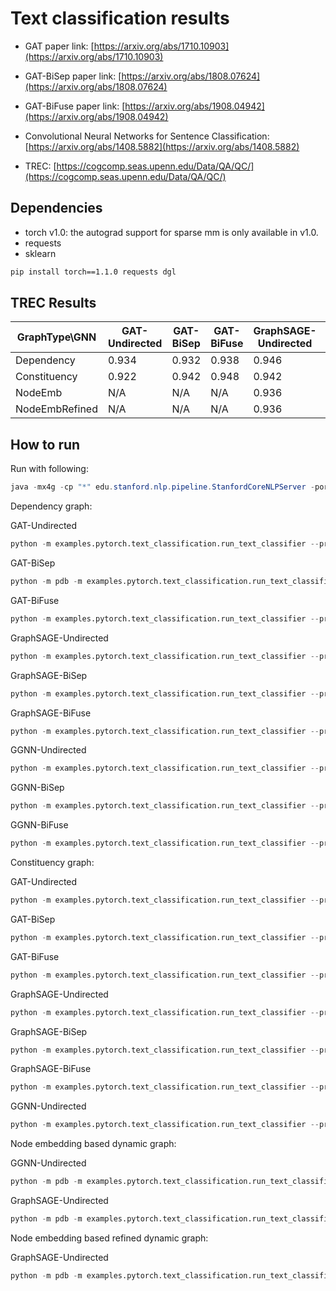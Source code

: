 Text classification results
============

- GAT paper link: [https://arxiv.org/abs/1710.10903](https://arxiv.org/abs/1710.10903)
- GAT-BiSep paper link: [https://arxiv.org/abs/1808.07624](https://arxiv.org/abs/1808.07624)
- GAT-BiFuse paper link: [https://arxiv.org/abs/1908.04942](https://arxiv.org/abs/1908.04942)

- Convolutional Neural Networks for Sentence Classification: [https://arxiv.org/abs/1408.5882](https://arxiv.org/abs/1408.5882)

- TREC: [https://cogcomp.seas.upenn.edu/Data/QA/QC/](https://cogcomp.seas.upenn.edu/Data/QA/QC/)



Dependencies
------------
- torch v1.0: the autograd support for sparse mm is only available in v1.0.
- requests
- sklearn

```bash
pip install torch==1.1.0 requests dgl
```



TREC Results
-------

| GraphType\GNN  |  GAT-Undirected   |  GAT-BiSep    | GAT-BiFuse   | GraphSAGE-Undirected   |  GraphSAGE-BiSep    | GraphSAGE-BiFuse   |  GGNN-Undirected   |  GGNN-BiSep    | GGNN-BiFuse   | 
| ------------- |  -------------| ------------- |  -------------|  ------------- | ------------- |  -------------| ------------- | -------------  | ------------- |  
| Dependency     | 0.934  | 0.932  | 0.938 | 0.946 | 0.944 |  0.938  | 0.934 | 0.934 |  0.914 |
| Constituency | 0.922  | 0.942 | 0.948 | 0.942 |0.944 | 0.946  | 0.934 | 0.924 |  0.934 |
| NodeEmb | N/A  | N/A | N/A | 0.936 | - | -  |  | - |  - |
| NodeEmbRefined | N/A  | N/A | N/A | 0.936 |- |   -|  | - | -  |






How to run
----------

Run with following:

```java
java -mx4g -cp "*" edu.stanford.nlp.pipeline.StanfordCoreNLPServer -port 9000 -timeout 15000
```
Dependency graph:

GAT-Undirected
```python
python -m examples.pytorch.text_classification.run_text_classifier --pre_word_emb_file ~/Research/Resource/glove-vectors/glove.840B.300d.txt --node_edge_emb_strategy mean --seq_info_encode_strategy bilstm --graph_pooling avg_pool --graph_type dependency --gpu 0 --num_heads 1 --num_out_heads 2 --num_hidden 300 --word_drop 0.4 --rnn_drop 0.1 --gnn_drop 0.6 --gat_attn_drop 0.3 --direction_option undirected --gnn gat
```

GAT-BiSep
```python
python -m pdb -m examples.pytorch.text_classification.run_text_classifier --pre_word_emb_file ~/Research/Resource/glove-vectors/glove.840B.300d.txt --node_edge_emb_strategy mean --seq_info_encode_strategy bilstm --graph_pooling avg_pool --graph_type dependency --gpu 1 --num_heads 1 --num_out_heads 2 --num_hidden 300 --word_drop 0.4 --rnn_drop 0.1 --gnn_drop 0.6 --gat_attn_drop 0.3 --direction_option bi_sep --gnn gat --num_layers 1 --gpu 0
```

GAT-BiFuse
```python
python -m examples.pytorch.text_classification.run_text_classifier --pre_word_emb_file ~/Research/Resource/glove-vectors/glove.840B.300d.txt --node_edge_emb_strategy mean --seq_info_encode_strategy bilstm --graph_pooling avg_pool --graph_type dependency --gpu 1 --num_heads 1 --num_out_heads 2 --num_hidden 300 --word_drop 0.4 --rnn_drop 0.1 --gnn_drop 0.6 --gat_attn_drop 0.3 --direction_option bi_fuse --gnn gat --num_layers 1 --gpu 2
```



GraphSAGE-Undirected
```python
python -m examples.pytorch.text_classification.run_text_classifier --pre_word_emb_file ~/Research/Resource/glove-vectors/glove.840B.300d.txt --node_edge_emb_strategy mean --seq_info_encode_strategy bilstm --graph_pooling avg_pool --graph_type dependency --num_hidden 300 --word_drop 0.4 --rnn_drop 0.1 --gnn_drop 0.1 --graphsage_aggreagte_type lstm --direction_option undirected --gnn graphsage --gpu 0
```

GraphSAGE-BiSep
```python
python -m examples.pytorch.text_classification.run_text_classifier --pre_word_emb_file ~/Research/Resource/glove-vectors/glove.840B.300d.txt --node_edge_emb_strategy mean --seq_info_encode_strategy bilstm --graph_pooling avg_pool --graph_type dependency --num_hidden 300 --word_drop 0.4 --rnn_drop 0.1 --gnn_drop 0.1 --graphsage_aggreagte_type lstm --direction_option bi_sep --gnn graphsage --gpu 0 --num_layers 1
```


GraphSAGE-BiFuse
```python
python -m examples.pytorch.text_classification.run_text_classifier --pre_word_emb_file ~/Research/Resource/glove-vectors/glove.840B.300d.txt --node_edge_emb_strategy mean --seq_info_encode_strategy bilstm --graph_pooling avg_pool --graph_type dependency --num_hidden 300 --word_drop 0.4 --rnn_drop 0.1 --gnn_drop 0.2 --graphsage_aggreagte_type lstm --direction_option bi_fuse --gnn graphsage --gpu 0 --num_layers 1
```



GGNN-Undirected
```python
python -m examples.pytorch.text_classification.run_text_classifier --pre_word_emb_file ~/Research/Resource/glove-vectors/glove.840B.300d.txt --node_edge_emb_strategy mean --seq_info_encode_strategy bilstm --graph_pooling avg_pool --graph_type dependency --num_hidden 300 --word_drop 0.4 --rnn_drop 0.1 --gnn_drop 0.6 --direction_option undirected --gnn ggnn --gpu 0
```

GGNN-BiSep
```python
python -m examples.pytorch.text_classification.run_text_classifier --pre_word_emb_file ~/Research/Resource/glove-vectors/glove.840B.300d.txt --node_edge_emb_strategy mean --seq_info_encode_strategy bilstm --graph_pooling avg_pool --graph_type dependency --num_hidden 300 --word_drop 0.4 --rnn_drop 0.1 --gnn_drop 0.6 --direction_option bi_sep --gnn ggnn --gpu 0 --num_layers 1
```


GGNN-BiFuse
```python
python -m examples.pytorch.text_classification.run_text_classifier --pre_word_emb_file ~/Research/Resource/glove-vectors/glove.840B.300d.txt --node_edge_emb_strategy mean --seq_info_encode_strategy bilstm --graph_pooling avg_pool --graph_type dependency --num_hidden 300 --word_drop 0.4 --rnn_drop 0.1 --gnn_drop 0.6 --direction_option bi_fuse --gnn ggnn --gpu 3 --num_layers 1
```


Constituency graph:

GAT-Undirected
```python
python -m examples.pytorch.text_classification.run_text_classifier --pre_word_emb_file ~/Research/Resource/glove-vectors/glove.840B.300d.txt --node_edge_emb_strategy mean --seq_info_encode_strategy bilstm --graph_pooling avg_pool --graph_type constituency --gpu 0 --num_heads 1 --num_out_heads 2 --num_hidden 300 --word_drop 0.4 --rnn_drop 0.1 --gnn_drop 0.6 --gat_attn_drop 0.3 --direction_option undirected --gnn gat
```


GAT-BiSep
```python
python -m examples.pytorch.text_classification.run_text_classifier --pre_word_emb_file ~/Research/Resource/glove-vectors/glove.840B.300d.txt --node_edge_emb_strategy mean --seq_info_encode_strategy bilstm --graph_pooling avg_pool --graph_type constituency --gpu 0 --num_heads 1 --num_out_heads 2 --num_hidden 300 --word_drop 0.4 --rnn_drop 0.1 --gnn_drop 0.6 --gat_attn_drop 0.3 --direction_option bi_sep --gnn gat --num_layers 1
```

GAT-BiFuse
```python
python -m examples.pytorch.text_classification.run_text_classifier --pre_word_emb_file ~/Research/Resource/glove-vectors/glove.840B.300d.txt --node_edge_emb_strategy mean --seq_info_encode_strategy bilstm --graph_pooling avg_pool --graph_type constituency --gpu 0 --num_heads 1 --num_out_heads 2 --num_hidden 300 --word_drop 0.4 --rnn_drop 0.1 --gnn_drop 0.6 --gat_attn_drop 0.3 --direction_option bi_fuse --gnn gat --num_layers 1
```



GraphSAGE-Undirected
```python
python -m examples.pytorch.text_classification.run_text_classifier --pre_word_emb_file ~/Research/Resource/glove-vectors/glove.840B.300d.txt --node_edge_emb_strategy mean --seq_info_encode_strategy bilstm --graph_pooling avg_pool --graph_type constituency --num_hidden 300 --word_drop 0.4 --rnn_drop 0.1 --gnn_drop 0.1 --graphsage_aggreagte_type lstm --direction_option undirected --gnn graphsage --gpu 0
```

GraphSAGE-BiSep
```python
python -m examples.pytorch.text_classification.run_text_classifier --pre_word_emb_file ~/Research/Resource/glove-vectors/glove.840B.300d.txt --node_edge_emb_strategy mean --seq_info_encode_strategy bilstm --graph_pooling avg_pool --graph_type constituency --num_hidden 300 --word_drop 0.4 --rnn_drop 0.1 --gnn_drop 0.1 --graphsage_aggreagte_type lstm --direction_option bi_sep --gnn graphsage --gpu 0 --num_layers 1
```


GraphSAGE-BiFuse
```python
python -m examples.pytorch.text_classification.run_text_classifier --pre_word_emb_file ~/Research/Resource/glove-vectors/glove.840B.300d.txt --node_edge_emb_strategy mean --seq_info_encode_strategy bilstm --graph_pooling avg_pool --graph_type constituency --num_hidden 300 --word_drop 0.4 --rnn_drop 0.1 --gnn_drop 0.1 --graphsage_aggreagte_type lstm --direction_option bi_fuse --gnn graphsage --gpu 0 --num_layers 1
```



GGNN-Undirected
```python
python -m examples.pytorch.text_classification.run_text_classifier --pre_word_emb_file ~/Research/Resource/glove-vectors/glove.840B.300d.txt --node_edge_emb_strategy mean --seq_info_encode_strategy bilstm --graph_pooling avg_pool --graph_type constituency --num_hidden 300 --word_drop 0.4 --rnn_drop 0.1 --gnn_drop 0.6 --direction_option undirected --gnn ggnn --gpu 1
```

Node embedding based dynamic graph:


GGNN-Undirected
```python
python -m pdb -m examples.pytorch.text_classification.run_text_classifier --pre_word_emb_file ~/Research/Resource/glove-vectors/glove.840B.300d.txt --node_edge_emb_strategy mean --seq_info_encode_strategy bilstm --graph_pooling avg_pool --num_hidden 300 --word_drop 0.4 --rnn_drop 0.1 --gnn_drop 0.6 --direction_option undirected --gnn ggnn --graph_type node_emb --gl_num_heads 1 --gl_epsilon 0.7 --gpu 1
```



GraphSAGE-Undirected
```python
python -m pdb -m examples.pytorch.text_classification.run_text_classifier --pre_word_emb_file ~/Research/Resource/glove-vectors/glove.840B.300d.txt --node_edge_emb_strategy mean --seq_info_encode_strategy bilstm --graph_pooling avg_pool --num_hidden 300 --word_drop 0.4 --rnn_drop 0.1 --gnn_drop 0.1 --graphsage_aggreagte_type lstm --direction_option undirected --gnn graphsage --graph_type node_emb --gl_num_heads 4 --gl_epsilon 0.8 --gl_smoothness_ratio 0.1 --gl_connectivity_ratio 0. --gl_sparsity_ratio 0.  --gpu 1 
```




Node embedding based refined dynamic graph:

GraphSAGE-Undirected

```python
python -m pdb -m examples.pytorch.text_classification.run_text_classifier --pre_word_emb_file ~/Research/Resource/glove-vectors/glove.840B.300d.txt --node_edge_emb_strategy mean --seq_info_encode_strategy bilstm --graph_pooling avg_pool --num_hidden 300 --word_drop 0.4 --rnn_drop 0.1 --gnn_drop 0.1 --graphsage_aggreagte_type lstm --direction_option undirected --gnn graphsage --graph_type node_emb_refined --gl_num_heads 1 --gl_epsilon 0.7 --gpu 1 --init_adj_alpha 0.2
```



<!-- IE graph:

GAT-Undirected
```python
python -m examples.pytorch.text_classification.run_text_classifier --pre_word_emb_file ~/Research/Resource/glove-vectors/glove.840B.300d.txt --node_edge_emb_strategy mean --seq_info_encode_strategy none --graph_pooling avg_pool --graph_type ie --gpu 1 --num_heads 1 --num_out_heads 2 --num_hidden 300 --word_drop 0.4 --rnn_drop 0.1 --gnn_drop 0.6 --gat_attn_drop 0.3 --direction_option undirected --gnn gat
```


GAT-BiSep
```python
python -m examples.pytorch.text_classification.run_text_classifier --pre_word_emb_file ~/Research/Resource/glove-vectors/glove.840B.300d.txt --node_edge_emb_strategy mean --seq_info_encode_strategy none --graph_pooling avg_pool --graph_type ie --gpu 1 --num_heads 1 --num_out_heads 2 --num_hidden 300 --word_drop 0.4 --rnn_drop 0.1 --gnn_drop 0.6 --gat_attn_drop 0.3 --direction_option bi_sep --gnn gat
```

GAT-BiFuse
```python
python -m examples.pytorch.text_classification.run_text_classifier --pre_word_emb_file ~/Research/Resource/glove-vectors/glove.840B.300d.txt --node_edge_emb_strategy mean --seq_info_encode_strategy none --graph_pooling avg_pool --graph_type ie --gpu 1 --num_heads 1 --num_out_heads 2 --num_hidden 300 --word_drop 0.4 --rnn_drop 0.1 --gnn_drop 0.6 --gat_attn_drop 0.3 --direction_option bi_fuse --gnn gat
```
 -->




<!-- Dependency:
GAT-Undirected: 0.934
GAT-BiSep: 0.926
GAT-BiFuse: 0.918

GraphSAGE-Undirected: 0.946
GraphSAGE-BiSep: 0.944
GraphSAGE-BiFuse: 0.934

GGNN-Undirected: 0.934
GGNN-BiSep: 0.934
GGNN-BiFuse: 0.914

Constituency:
seq_info_encode_strategy: bilstm 
GAT-Undirected: 0.922
GAT-BiSep: 0.942
GAT-BiFuse: 0.948

GraphSAGE-Undirected: 0.942
GraphSAGE-BiSep: 0.944
GraphSAGE-BiFuse: 0.942

GGNN-Undirected: 0.934
GGNN-BiSep: 0.924
GGNN-BiFuse: 0.934


node_emb:

GraphSAGE-Undirected: 

epsilon 0.8, head 1: 0.928
epsilon 0.8, head 2: 0.914
epsilon 0.8, head 4: 0.934
epsilon 0.8, head 6: 0.926
epsilon 0.7, head 1: 0.924
epsilon 0.7, head 2: 0.920
epsilon 0.7, head 4: 0.932
epsilon 0.7, head 6: 0.936
epsilon 0.6, head 1: 0.932
epsilon 0.6, head 2: 0.922
epsilon 0.6, head 4: 0.936
epsilon 0.6, head 6: 0.930
epsilon 0.5, head 1: 0.932
epsilon 0.5, head 2: 0.924
epsilon 0.5, head 4: 0.928
epsilon 0.5, head 6: 0.926


epsilon 0.8, head 4, gl_smoothness_ratio 0.1, gl_connectivity_ratio 0.05, gl_sparsity_ratio 0.1: 0.934



node_emb_refined:

GraphSAGE-Undirected: 

epsilon 0.7, head 1, init_adj_aplha 0.2: 0.934
epsilon 0.7, head 1, init_adj_aplha 0.3: 0.936
epsilon 0.7, head 1, init_adj_aplha 0.4: 0.930


seq_info_encode_strategy: none
GAT-Undirected: 0.582
GAT-BiSep: 0.666
GAT-BiFuse: 0.796 -->




